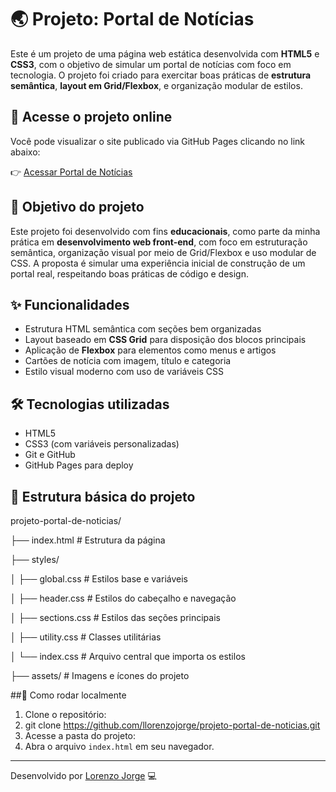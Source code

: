 # 🌏 Projeto: Portal de Notícias

Este é um projeto de uma página web estática desenvolvida com **HTML5** e **CSS3**, com o objetivo de simular um portal de notícias com foco em tecnologia. O projeto foi criado para exercitar boas práticas de **estrutura semântica**, **layout em Grid/Flexbox**, e organização modular de estilos.

## 🔗 Acesse o projeto online
Você pode visualizar o site publicado via GitHub Pages clicando no link abaixo:

👉 [Acessar Portal de Notícias](https://llorenzojorge.github.io/projeto-portal-de-noticias/)

## 📌 Objetivo do projeto
Este projeto foi desenvolvido com fins **educacionais**, como parte da minha prática em **desenvolvimento web front-end**, com foco em estruturação semântica, organização visual por meio de Grid/Flexbox e uso modular de CSS. A proposta é simular uma experiência inicial de construção de um portal real, respeitando boas práticas de código e design.

## ✨ Funcionalidades
- Estrutura HTML semântica com seções bem organizadas
- Layout baseado em **CSS Grid** para disposição dos blocos principais
- Aplicação de **Flexbox** para elementos como menus e artigos
- Cartões de notícia com imagem, título e categoria
- Estilo visual moderno com uso de variáveis CSS

## 🛠️ Tecnologias utilizadas
- HTML5
- CSS3 (com variáveis personalizadas)
- Git e GitHub
- GitHub Pages para deploy

## 📁 Estrutura básica do projeto
projeto-portal-de-noticias/

├── index.html # Estrutura da página

├── styles/

│ ├── global.css # Estilos base e variáveis

│ ├── header.css # Estilos do cabeçalho e navegação

│ ├── sections.css # Estilos das seções principais

│ ├── utility.css # Classes utilitárias

│ └── index.css # Arquivo central que importa os estilos

├── assets/ # Imagens e ícones do projeto

##🚀 Como rodar localmente

1. Clone o repositório:
2. git clone https://github.com/llorenzojorge/projeto-portal-de-noticias.git
3. Acesse a pasta do projeto:
4. Abra o arquivo `index.html` em seu navegador.

---

Desenvolvido por [Lorenzo Jorge](https://github.com/llorenzojorge) 💻
